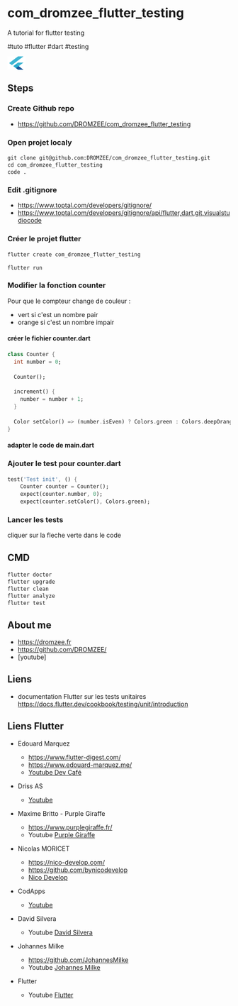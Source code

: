 # com_dromzee_flutter_testing
A tutorial for flutter testing

#tuto #flutter #dart #testing

 <img align="center" alt="Rafa-Flutter" height="30" width="40" src="https://raw.githubusercontent.com/devicons/devicon/master/icons/flutter/flutter-original.svg">

## Steps


### Create Github repo

- https://github.com/DROMZEE/com_dromzee_flutter_testing

### Open projet localy

```console
git clone git@github.com:DROMZEE/com_dromzee_flutter_testing.git
cd com_dromzee_flutter_testing
code .
```

### Edit .gitignore

- https://www.toptal.com/developers/gitignore/
- https://www.toptal.com/developers/gitignore/api/flutter,dart,git,visualstudiocode


### Créer le projet flutter 

```console
flutter create com_dromzee_flutter_testing
```

```terminal
flutter run
```


### Modifier la fonction counter

Pour que le compteur change de couleur :
- vert si c'est un nombre pair
- orange si c'est un nombre impair

#### créer le fichier counter.dart

```dart
class Counter {
  int number = 0;

  Counter();

  increment() {
    number = number + 1;
  }

  Color setColor() => (number.isEven) ? Colors.green : Colors.deepOrange;
}
```

#### adapter le code de main.dart



### Ajouter le test pour counter.dart

```dart
test('Test init', () {
    Counter counter = Counter();
    expect(counter.number, 0);
    expect(counter.setColor(), Colors.green);
```

### Lancer les tests

cliquer sur la fleche verte dans le code 

## CMD

```console
flutter doctor
flutter upgrade
flutter clean
flutter analyze
flutter test
```


## About me

- https://dromzee.fr
- https://github.com/DROMZEE/
- [youtube]



## Liens 

- documentation Flutter sur les tests unitaires https://docs.flutter.dev/cookbook/testing/unit/introduction

## Liens Flutter

- Edouard Marquez
    - https://www.flutter-digest.com/
    - https://www.edouard-marquez.me/
    - [Youtube Dev Café](https://www.youtube.com/channel/UCOAErkorTQ0ZbUK9vkFyn8A)
- Driss AS
    - [Youtube](https://www.youtube.com/c/DrissAS)

- Maxime Britto - Purple Giraffe
    - https://www.purplegiraffe.fr/
    - Youtube [Purple Giraffe](https://www.youtube.com/c/PurpleGiraffe)
- Nicolas MORICET
    - https://nico-develop.com/
    - https://github.com/bynicodevelop
    - [Nico Develop](https://www.youtube.com/c/NicoDevelop)
- CodApps
    - [Youtube](https://www.youtube.com/channel/UCmq5KmzdGIw8tKJUs0hLgQw)
- David Silvera
    - Youtube [David Silvera](https://www.youtube.com/c/DavidSilveraChannel)
- Johannes Milke 
    - https://github.com/JohannesMilke
    - Youtube [Johannes Milke](https://www.youtube.com/c/JohannesMilke)
- Flutter
    - Youtube [Flutter](https://www.youtube.com/c/flutterdev/videos)

